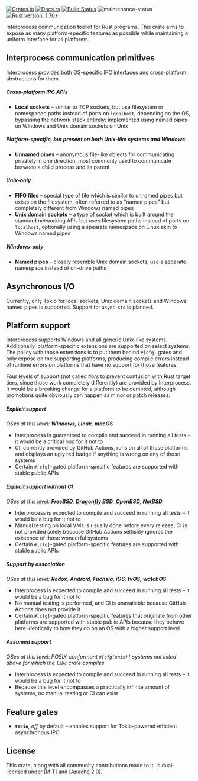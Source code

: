 [![Crates.io](https://img.shields.io/crates/v/interprocess)](https://crates.io/crates/interprocess "Interprocess on Crates.io")
[![Docs.rs](https://img.shields.io/badge/documentation-docs.rs-informational)](https://docs.rs/interprocess "interprocess on Docs.rs")
[![Build Status](https://github.com/kotauskas/interprocess/workflows/Checks%20and%20tests/badge.svg)](https://github.com/kotauskas/interprocess/actions "GitHub Actions page for Interprocess")
![maintenance-status](https://img.shields.io/badge/maintenance-actively%20developed-brightgreen)
[![Rust version: 1.70+](https://img.shields.io/badge/rust%20version-1.70+-orange)][blogpost]

Interprocess communication toolkit for Rust programs. This crate aims to expose as many platform-specific features as
possible while maintaining a uniform interface for all platforms.

## Interprocess communication primitives
Interprocess provides both OS-specific IPC interfaces and cross-platform abstractions for them.

##### Cross-platform IPC APIs
- **Local sockets** – similar to TCP sockets, but use filesystem or namespaced paths instead of ports on
`localhost`, depending on the OS, bypassing the network stack entirely; implemented using named pipes on Windows and
Unix domain sockets on Unix

##### Platform-specific, but present on both Unix-like systems and Windows
- **Unnamed pipes** – anonymous file-like objects for communicating privately in one direction, most commonly used
to communicate between a child process and its parent

##### Unix-only
- **FIFO files** – special type of file which is similar to unnamed pipes but exists on the filesystem, often
referred to as "named pipes" but completely different from Windows named pipes
- **Unix domain sockets** – a type of socket which is built around the standard networking APIs but uses filesystem
paths instead of ports on `localhost`, optionally using a spearate namespace on Linux akin to Windows named pipes

##### Windows-only
- **Named pipes** – closely resemble Unix domain sockets, use a separate namespace instead of on-drive paths

## Asynchronous I/O
Currently, only Tokio for local sockets, Unix domain sockets and Windows named pipes is supported. Support for
`async-std` is planned.

## Platform support
Interprocess supports Windows and all generic Unix-like systems. Additionally, platform-specific extensions are
supported on select systems. The policy with those extensions is to put them behind `#[cfg]` gates and only expose
on the supporting platforms, producing compile errors instead of runtime errors on platforms that have no support
for those features.

Four levels of support (not called *tiers* to prevent confusion with Rust target tiers, since those work completely
differently) are provided by Interprocess. It would be a breaking change for a platform to be demoted, although
promotions quite obviously can happen as minor or patch releases.

##### Explicit support
*OSes at this level: **Windows**, **Linux**, **macOS***

- Interprocess is guaranteed to compile and succeed in running all tests – it would be a critical bug for it not to
- CI, currently provided by GitHub Actions, runs on all of those platforms and displays an ugly red badge if
anything is wrong on any of those systems
- Certain `#[cfg]`-gated platform-specific features are supported with stable public APIs

##### Explicit support without CI
*OSes at this level: **FreeBSD**, **Dragonfly BSD**, **OpenBSD**, **NetBSD***

- Interprocess is expected to compile and succeed in running all tests – it would be a bug for it not to
- Manual testing on local VMs is usually done before every release; CI is not provided solely because GitHub Actions
selfishly ignores the existence of those wonderful systems
- Certain `#[cfg]`-gated platform-specific features are supported with stable public APIs

##### Support by association
*OSes at this level: **Redox**, **Android**, **Fuchsia**, **iOS**, **tvOS**, **watchOS***

- Interprocess is expected to compile and succeed in running all tests – it would be a bug for it not to
- No manual testing is performed, and CI is unavailable because GitHub Actions does not provide it
- Certain `#[cfg]`-gated platform-specific features that originate from other platforms are supported with stable
public APIs because they behave here identically to how they do on an OS with a higher support level

##### Assumed support
*OSes at this level: POSIX-conformant `#[cfg(unix)]` systems not listed above for which the `libc` crate compiles*

- Interprocess is expected to compile and succeed in running all tests – it would be a bug for it not to
- Because this level encompasses a practically infinite amount of systems, no manual testing or CI can exist

## Feature gates
- **`tokio`**, *off* by default – enables support for Tokio-powered efficient asynchronous IPC.

## License
This crate, along with all community contributions made to it, is dual-licensed under [MIT] and
[Apache 2.0].

[MIT license]: https://choosealicense.com/licenses/mit/
[Apache 2.0 license]: https://choosealicense.com/licenses/apache-2.0/
[blogpost]: https://blog.rust-lang.org/2023/06/01/Rust-1.70.0.html
